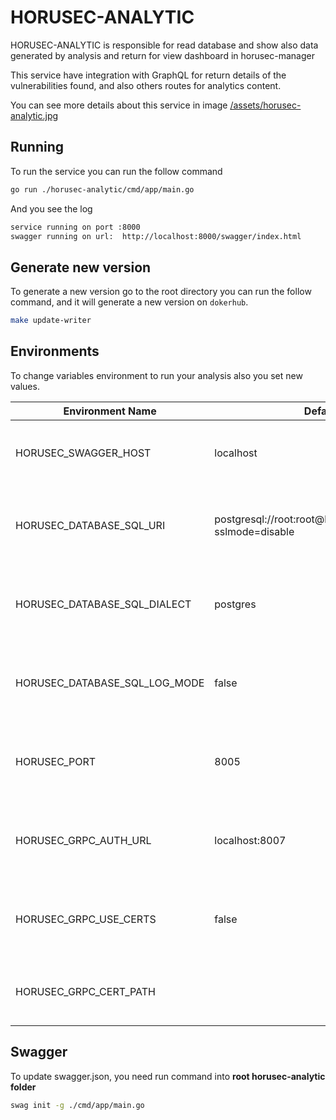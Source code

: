 # HORUSEC-ANALYTIC
HORUSEC-ANALYTIC is responsible for read database and show also data generated by analysis and return for view dashboard in horusec-manager

This service have integration with GraphQL for return details of the vulnerabilities found, and also others routes for analytics content.

You can see more details about this service in image <a href="../assets/horusec-analytic.jpg">/assets/horusec-analytic.jpg</a>

## Running
To run the service you can run the follow command
```bash
go run ./horusec-analytic/cmd/app/main.go
```

And you see the log
```bash
service running on port :8000
swagger running on url:  http://localhost:8000/swagger/index.html
```

## Generate new version
To generate a new version go to the root directory you can run the follow command, and it will generate a new version on `dokerhub`.
```bash
make update-writer
```

## Environments
To change variables environment to run your analysis also you set new values.

| Environment Name                              | Default Value                                                    | Description                                                  |
|-----------------------------------------------|------------------------------------------------------------------|--------------------------------------------------------------|
| HORUSEC_SWAGGER_HOST                          | localhost                                                        | This environment get host to run in swagger                  | 
| HORUSEC_DATABASE_SQL_URI                      | postgresql://root:root@localhost:5432/horusec_db?sslmode=disable | This environment get uri to connect on database POSTGRES     |
| HORUSEC_DATABASE_SQL_DIALECT                  | postgres                                                         | This environment get dialect to connect on database POSTGRES |
| HORUSEC_DATABASE_SQL_LOG_MODE                 | false                                                            | This environment get bool to enable logs on POSTGRES         |
| HORUSEC_PORT                                  | 8005                                                             | This environment get the port that the service will start    |
| HORUSEC_GRPC_AUTH_URL                         | localhost:8007                                                   | This environment get horusec url to mount horusec auth url   |
| HORUSEC_GRPC_USE_CERTS                        | false                                                            | This environment get if use of certificates is active or not |
| HORUSEC_GRPC_CERT_PATH                        |                                                                  | This environment get grpc certificate path                   | 

## Swagger
To update swagger.json, you need run command into **root horusec-analytic folder**
```bash
swag init -g ./cmd/app/main.go
```
